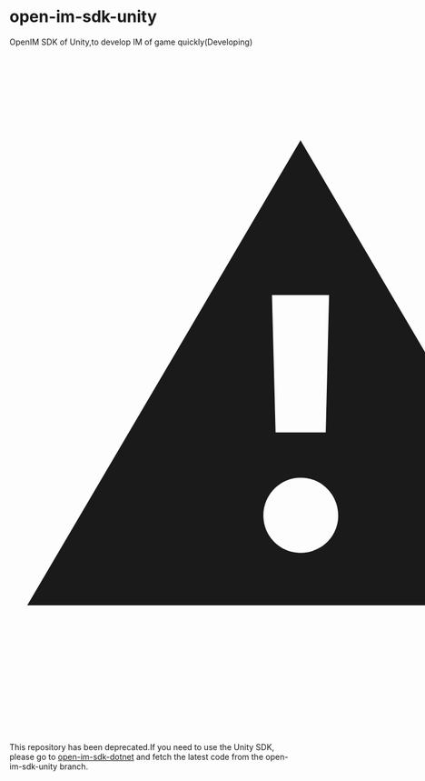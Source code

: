 # open-im-sdk-unity
OpenIM SDK of Unity,to develop IM of game quickly(Developing)



<span style="font-size: 1000px;">⚠️</span> This repository has been deprecated.If you need to use the Unity SDK, please go to [open-im-sdk-dotnet](https://github.com/openimsdk/open-im-sdk-dotnet) and fetch the latest code from the open-im-sdk-unity branch.
